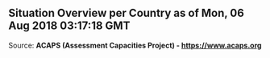 ## Situation Overview per Country as of Mon, 06 Aug 2018 03:17:18 GMT

Source: **ACAPS (Assessment Capacities Project) - https://www.acaps.org**